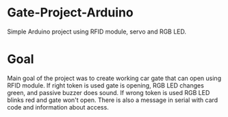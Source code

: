 # Gate-Project-Arduino
Simple Arduino project using RFID module, servo and RGB LED.

# Goal
Main goal of the project was to create working car gate that can open using RFID module.
If right token is used gate is opening, RGB LED changes green, and passive buzzer does sound. If wrong token is used RGB LED blinks red and gate won't open.
There is also a message in serial with card code and information about access.
